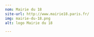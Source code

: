 ```yaml
---
nom: Mairie du 18
site-url: http://www.mairie18.paris.fr/
img: mairie-du-18.png
alt: logo Mairie du 18

---
```

